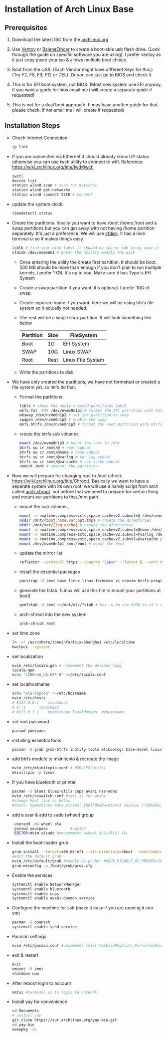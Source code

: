 # Installation of Arch Linux Base

## Prerequisites

1. Download the latest ISO from the [archlinux.org](https://archlinux.org/download/)

2. Use [Ventoy](https://www.ventoy.net/en/index.html) or [BalenaEthcer](https://etcher.balena.io/) to create a boot-able usb flash drive. (Look through the guide on specific software you are using). I prefer ventoy as it just copy paste your iso & allows multiple boot choice.

3. Boot from the USB. (Each Vendor might have different Keys for this.) (Try F2, F8, F9, F12 or DEL). Or you can just go to BIOS and check it.

4. This is for EFI boot system, not BIOS. (Most new system use EFI anyway, if you want a guide for bios email me i will create a separate guide if requested)

5. This is not for a dual boot approach. (I may have another guide for that please check, if not email me i will create if requested) 

## Installation Steps

- Check Internet Connection. 
  
  ```sh
  ip link
  ```
- If you are connected via Ethernet it should already show UP status otherwise you can use iwctl utility to connect to wifi. Reference: https://wiki.archlinux.org/title/Iwd#iwctl

  ```sh
  iwctl
  device list
  station wlan0 scan # scan for networks
  station wlan0 get-networks 
  station wlan0 connect SSID # connect
  ```

- update the system clock.
  
  ```sh
  timedatectl status
  ```
- Create the partitions. Ideally you want to have /boot /home /root and a swap partitions but you can get away with not having /home partition separately. It's just a preference. We will use [cfdisk](https://man.archlinux.org/man/cfdisk.8.en). It has a nice terminal ui so it makes things easy.

  ```sh
  lsblk # find your disk label it should be sda or sdb in my case it is nvme0n1
  cfdisk /dev/nvme0n1 # Enter the utility modify the disk 
  ```
    - Once entering the utility the create first partition. it should be boot. 500 MB should be more than enough if you don't plan to run multiple kernels, i prefer 1 GB. It's up to you. Make sure it has Type is EFI System
    - Create a swap partition if you want. it's optional. I prefer 10G of swap. 
    - Create separate home if you want. here we will be using btrfs file system so it actually not needed.
    - The rest will be a single linux partition. It will look something like below

        | Partition | Size | FileSystem        |
        | --------- | ---- | ----------------- |
        | Boot      | 1G   | EFI System        |
        | SWAP      | 10G  | Linux SWAP        |
        | Root      | Rest | Linux File System |
    - Write the partitions to disk

- We have only created the partitions, we have not formatted or created a file system yet. so let's do that.

   - Format the partitions
    
        ```sh
        lsblk # check the newly created partitions label
        mkfs.fat -F32 /dev/nvme0n1p1 # format the EFI partition with Fat 32
        mkswap /dev/nvme0n1p2 # set the partition as swap
        swapon /dev/nvme0n1p2 # enable the swap
        mkfs.btrfs /dev/nvme0n1p3 # format the root partition with btrfs
        ```
   - create the btrfs sub volumes
        ```sh
        mount /dev/nvme0n1p3 # mount the root to /mnt
        btrfs su cr /mnt/@ # root subvol
        btrfs su cr /mnt/@home # home subvol
        btrfs su cr /mnt/@varlog # var log subvol
        btrfs su cr /mnt/@varcache # var cache subvol
        umount /mnt # unmount the partition
        ```
- Now we will prepare for changing root to /mnt (check https://wiki.archlinux.org/title/Chroot). Basically we want to have a separate system with its own root. we will use a handy script from arch called [arch-chroot](https://man.archlinux.org/man/arch-chroot.8). but before that we need to prepare for certain thing and mount our partitions to that /mnt path. 

    - mount the sub volumes.
        ```sh
        mount -o noatime,compress=zstd,space_cache=v2,subvol=@ /dev/nvme0n1p3 /mnt
        mkdir /mnt/{boot,home,var,opt,tmp} # create the directories
        mkdir /mnt/var/{log,cache} # create the directories
        mount -o noatime,compress=zstd,space_cache=v2,subvol=@home /dev/nvme0n1p3 /mnt/home
        mount -o noatime,compress=zstd,space_cache=v2,subvol=@varlog /dev/nvme0n1p3 /mnt/var/log
        mount -o noatime,compress=zstd,space_cache=v2,subvol=@varcache /dev/nvme0n1p3 /mnt/var/cache
        mount /dev/nvme0n1p1 /mnt/boot # mount the boot
        ```
    - update the mirror list
        ```sh
        reflector --protocol https --country 'Japan' --latest 5 --sort rate --save /etc/pacman.d/mirrorlist
        ```
    - install the essential packages
        ```sh
        pacstrap -K /mnt base linux linux-firmware vi neovim btrfs-progs dosfstools exfatprogs ntfs-3g networkmanager man-db man-pages sof-firmware sof-tools texinfo
        ```
    - generate the fstab. (Linux will use this file to mount your partitions at boot)
        ```sh
        genfstab -U /mnt >>/mnt/etc/fstab # Use -U to use UUID so it's unique
        ```
    - arch-chroot into the new system
        ```sh
        arch-chroot /mnt
        ```
- set time zone
    ```sh
    ln -sf /usr/share/zoneinfo/Asia/Shanghai /etc/localtime
    hwclock --systohc
    ```
- set localization
    ```sh
    nvim /etc/locale.gen # uncomment the desired lang
    locale-gen
    echo "LANG=en_US.UTF-8" >>/etc/locale.conf
    ```
- set localhostname
    ```sh
    echo "olu-laptop" >>/etc/hostname
    nvim /etc/hosts
    # #127.0.0.1	localhost
    # #::1		localhost
    # #127.0.1.1	myhostname.localdomain	myhostname
    ```
- set root password
    ```sh
    passwd yourpass
    ```
- installing essential tools
    ```sh
    pacman -S grub grub-btrfs inotify-tools efibootmgr base-devel linux-headers os-prober reflector git mtools xdg-user-dirs net-tools
    ```
- add btrfs module to mkinitcpio & recreate the image
    ```sh
    nvim /etc/mkinitcpio.conf # MODULES(btrfs)
    mkinitcpio -p linux
    ```
- If you have bluetooth or printer
  ```sh
  pacman -S bluez bluez-utils cups avahi nss-mdns
  nvim /etc/nsswitch.conf #this is for avahi
  #change host line as below
  #hosts: mymachines mdns_minimal [NOTFOUND=return] resolve [!UNAVAIL=return] files myhostname dns
  ```
- add a user & add to sudo (wheel) group
  ```sh
   useradd -mG wheel olu
   passwd yourpass          #vm@123
   EDITOR=nvim visudo #umcommment %wheel ALL=(ALL) ALL
  ```
- Install the boot-loader grub
  ```sh
  grub-install --target=x86_64-efi --efi-directory=/boot --bootloader-id=ArchGrub
  #edit the default grub
  nvim /etc/default/grub #enable os-prober #GRUB_DISABLE_OS_PROBER=false (if you have dual boot or OSes)
  grub-mkconfig -o /boot/grub/grub.cfg
  ```
- Enable the services
  ```sh
  systemctl enable NetworkManager
  systemctl enable bluetooth
  systemctl enable cups
  systemctl enable avahi-daemon.service
  ```
- Configure the machine for ssh (make it easy if you are running it into vm)
  ```sh
  pacman -S openssh
  systemctl enable sshd.service
  ```
- Pacman settings
  ```sh
  nvim /etc/pacman.conf #uncomment color,VerbosePkgLists,ParrallelDownloads && enable multilib repo
  ```
- exit & restart
  ```sh
  exit
  umount -R /mnt
  shutdown now
  ```
- After reboot login to account 
  ```sh
  nmtui #terminal ui to login to network
  ```
- Install yay for convenience 
  ```sh
  cd Documents
  # install yay
  git clone https://aur.archlinux.org/yay-bin.git
  cd yay-bin
  makepkg -si
  ```